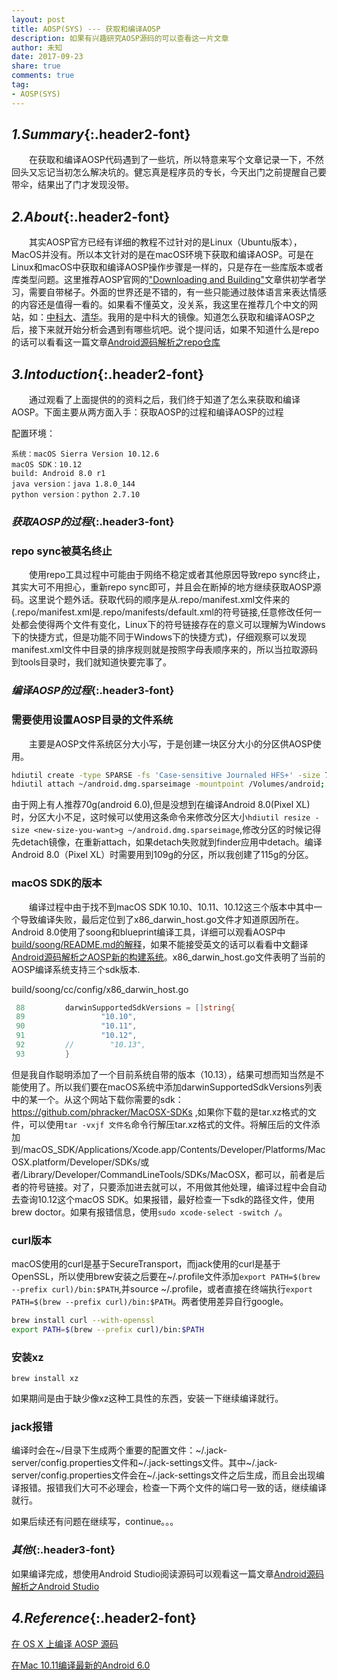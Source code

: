 ```yaml
---
layout: post
title: AOSP(SYS) --- 获取和编译AOSP
description: 如果有兴趣研究AOSP源码的可以查看这一片文章
author: 未知
date: 2017-09-23
share: true
comments: true
tag:
- AOSP(SYS)
---
```




## *1.Summary*{:.header2-font}
&emsp;&emsp;在获取和编译AOSP代码遇到了一些坑，所以特意来写个文章记录一下，不然回头又忘记当初怎么解决坑的。健忘真是程序员的专长，今天出门之前提醒自己要带伞，结果出了门才发现没带。

## *2.About*{:.header2-font}
&emsp;&emsp;其实AOSP官方已经有详细的教程不过针对的是Linux（Ubuntu版本），MacOS并没有。所以本文针对的是在macOS环境下获取和编译AOSP。可是在Linux和macOS中获取和编译AOSP操作步骤是一样的，只是存在一些库版本或者库类型问题。这里推荐AOSP官网的["Downloading and Building"](https://source.android.com/source/requirements)文章供初学者学习，需要自带梯子。外面的世界还是不错的，有一些只能通过肢体语言来表达情感的内容还是值得一看的。如果看不懂英文，没关系，我这里在推荐几个中文的网站，如：[中科大](https://lug.ustc.edu.cn/wiki/mirrors/help/aosp)、[清华](https://mirrors.tuna.tsinghua.edu.cn/help/AOSP/)。我用的是中科大的镜像。知道怎么获取和编译AOSP之后，接下来就开始分析会遇到有哪些坑吧。说个提问话，如果不知道什么是repo的话可以看看这一篇文章[Android源码解析之repo仓库]({{site.baseurl}}/2017-04/study-repo)
## *3.Intoduction*{:.header2-font}
&emsp;&emsp;通过观看了上面提供的的资料之后，我们终于知道了怎么来获取和编译AOSP。下面主要从两方面入手：获取AOSP的过程和编译AOSP的过程

配置环境：
```
系统：macOS Sierra Version 10.12.6
macOS SDK：10.12
build: Android 8.0 r1
java version：java 1.8.0_144
python version：python 2.7.10
```

### *获取AOSP的过程*{:.header3-font}

### repo sync被莫名终止
&emsp;&emsp;使用repo工具过程中可能由于网络不稳定或者其他原因导致repo sync终止，其实大可不用担心，重新repo sync即可，并且会在断掉的地方继续获取AOSP源码。这里说个题外话。获取代码的顺序是从.repo/manifest.xml文件来的(.repo/manifest.xml是.repo/manifests/default.xml的符号链接,任意修改任何一处都会使得两个文件有变化，Linux下的符号链接存在的意义可以理解为Windows下的快捷方式，但是功能不同于Windows下的快捷方式)，仔细观察可以发现manifest.xml文件中目录的排序规则就是按照字母表顺序来的，所以当拉取源码到tools目录时，我们就知道快要完事了。

### *编译AOSP的过程*{:.header3-font}

### 需要使用设置AOSP目录的文件系统
&emsp;&emsp;主要是AOSP文件系统区分大小写，于是创建一块区分大小的分区供AOSP使用。

```bash
hdiutil create -type SPARSE -fs 'Case-sensitive Journaled HFS+' -size 70g ~/android.dmg
hdiutil attach ~/android.dmg.sparseimage -mountpoint /Volumes/android;
```

由于网上有人推荐70g(android 6.0),但是没想到在编译Android 8.0(Pixel XL)时，分区大小不足，这时候可以使用这条命令来修改分区大小`hdiutil resize -size <new-size-you-want>g ~/android.dmg.sparseimage`,修改分区的时候记得先detach镜像，在重新attach，如果detach失败就到finder应用中detach。编译Android 8.0（Pixel XL）时需要用到109g的分区，所以我创建了115g的分区。

### macOS SDK的版本
&emsp;&emsp;编译过程中由于找不到macOS SDK 10.10、10.11、10.12这三个版本中其中一个导致编译失败，最后定位到了x86_darwin_host.go文件才知道原因所在。Android 8.0使用了soong和blueprint编译工具，详细可以观看AOSP中[build/soong/README.md的解释](https://android.googlesource.com/platform/build/soong/)，如果不能接受英文的话可以看看中文翻译[Android源码解析之AOSP新的构建系统]({{site.baseurl}}/blog/2017-09-23/2017-09-23-translate-blueprint-soong)。x86_darwin_host.go文件表明了当前的AOSP编译系统支持三个sdk版本.

build/soong/cc/config/x86_darwin_host.go
```go
 88         darwinSupportedSdkVersions = []string{
 89                 "10.10",
 90                 "10.11",
 91                 "10.12",
 92         //        "10.13",
 93         }
```
但是我自作聪明添加了一个目前系统自带的版本（10.13），结果可想而知当然是不能使用了。所以我们要在macOS系统中添加darwinSupportedSdkVersions列表中的某一个。从这个网站下载你需要的sdk：https://github.com/phracker/MacOSX-SDKs ,如果你下载的是tar.xz格式的文件，可以使用`tar -vxjf 文件名`命令行解压tar.xz格式的文件。将解压后的文件添加到/macOS_SDK/Applications/Xcode.app/Contents/Developer/Platforms/MacOSX.platform/Developer/SDKs/或者/Library/Developer/CommandLineTools/SDKs/MacOSX，都可以，前者是后者的符号链接。对了，只要添加进去就可以，不用做其他处理，编译过程中会自动去查询10.12这个macOS SDK。如果报错，最好检查一下sdk的路径文件，使用brew doctor。如果有报错信息，使用`sudo xcode-select -switch /`。

### curl版本
macOS使用的curl是基于SecureTransport，而jack使用的curl是基于OpenSSL，所以使用brew安装之后要在~/.profile文件添加`export PATH=$(brew --prefix curl)/bin:$PATH`,并source ~/.profile，或者直接在终端执行`export PATH=$(brew --prefix curl)/bin:$PATH`。两者使用差异自行google。
```bash
brew install curl --with-openssl
export PATH=$(brew --prefix curl)/bin:$PATH
```

### 安装xz
```
brew install xz
```
如果期间是由于缺少像xz这种工具性的东西，安装一下继续编译就行。

### jack报错
编译时会在~/目录下生成两个重要的配置文件：~/.jack-server/config.properties文件和~/.jack-settings文件。其中~/.jack-server/config.properties文件会在~/.jack-settings文件之后生成，而且会出现编译报错。报错我们大可不必理会，检查一下两个文件的端口号一致的话，继续编译就行。

如果后续还有问题在继续写，continue。。。

### *其他*{:.header3-font}
如果编译完成，想使用Android Studio阅读源码可以观看这一篇文章[Android源码解析之Android Studio]({{site.baseurl}}/blog/2017-04-29/study-AS)




## *4.Reference*{:.header2-font}
[在 OS X 上编译 AOSP 源码](weibo.com/u/1785464290/home?wvr=5)

[在Mac 10.11编译最新的Android 6.0](http://blog.zhaiyifan.cn/2015/11/24/BuildAndroid6OnMacElCapitan/)